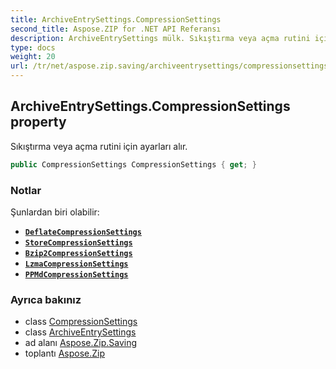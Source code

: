 ```yaml
---
title: ArchiveEntrySettings.CompressionSettings
second_title: Aspose.ZIP for .NET API Referansı
description: ArchiveEntrySettings mülk. Sıkıştırma veya açma rutini için ayarları alır.
type: docs
weight: 20
url: /tr/net/aspose.zip.saving/archiveentrysettings/compressionsettings/
---
```

## ArchiveEntrySettings.CompressionSettings property

Sıkıştırma veya açma rutini için ayarları alır.

```csharp
public CompressionSettings CompressionSettings { get; }
```

### Notlar

Şunlardan biri olabilir:

* **[`DeflateCompressionSettings`](../../deflatecompressionsettings/)**
* **[`StoreCompressionSettings`](../../storecompressionsettings/)**
* **[`Bzip2CompressionSettings`](../../bzip2compressionsettings/)**
* **[`LzmaCompressionSettings`](../../lzmacompressionsettings/)**
* **[`PPMdCompressionSettings`](../../ppmdcompressionsettings/)**

### Ayrıca bakınız

* class [CompressionSettings](../../compressionsettings/)
* class [ArchiveEntrySettings](../)
* ad alanı [Aspose.Zip.Saving](../../archiveentrysettings/)
* toplantı [Aspose.Zip](../../../)


